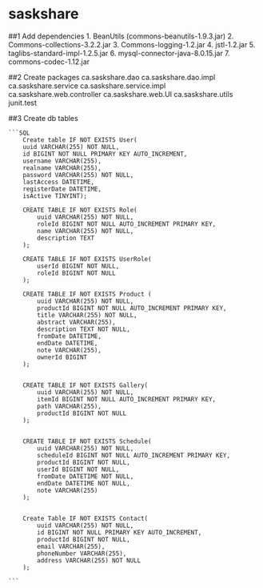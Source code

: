# saskshare

##1 Add dependencies 
	1. BeanUtils (commons-beanutils-1.9.3.jar)
	2. Commons-collections-3.2.2.jar
	3. Commons-logging-1.2.jar
	4. jstl-1.2.jar
	5. taglibs-standard-impl-1.2.5.jar
	6. mysql-connector-java-8.0.15.jar
	7. commons-codec-1.12.jar
	
##2 Create packages
	ca.saskshare.dao
	ca.saskshare.dao.impl
	ca.saskshare.service
	ca.saskshare.service.impl
	ca.saskshare.web.controller
	ca.saskshare.web.UI
	ca.saskshare.utils
	junit.test
	
##3 Create db tables 

	```SQL
		Create table IF NOT EXISTS User(
		uuid VARCHAR(255) NOT NULL, 
		id BIGINT NOT NULL PRIMARY KEY AUTO_INCREMENT, 
		username VARCHAR(255), 
		realname VARCHAR(255),
		password VARCHAR(255) NOT NULL,
		lastAccess DATETIME, 
		registerDate DATETIME,
		isActive TINYINT);

		CREATE TABLE IF NOT EXISTS Role(
			uuid VARCHAR(255) NOT NULL,
			roleId BIGINT NOT NULL AUTO_INCREMENT PRIMARY KEY,
			name VARCHAR(255) NOT NULL,
			description TEXT
		);

		CREATE TABLE IF NOT EXISTS UserRole(
			userId BIGINT NOT NULL,
			roleId BIGINT NOT NULL
		);

		CREATE TABLE IF NOT EXISTS Product (
			uuid VARCHAR(255) NOT NULL,
			productId BIGINT NOT NULL AUTO_INCREMENT PRIMARY KEY,
			title VARCHAR(255) NOT NULL,
			abstract VARCHAR(255),
			description TEXT NOT NULL,
			fromDate DATETIME, 
			endDate DATETIME, 
			note VARCHAR(255), 
			ownerId BIGINT
		);


		CREATE TABLE IF NOT EXISTS Gallery(
			uuid VARCHAR(255) NOT NULL,
			itemId BIGINT NOT NULL AUTO_INCREMENT PRIMARY KEY,
			path VARCHAR(255),
			productId BIGINT NOT NULL
		);


		CREATE TABLE IF NOT EXISTS Schedule(
			uuid VARCHAR(255) NOT NULL,
			scheduleId BIGINT NOT NULL AUTO_INCREMENT PRIMARY KEY,
			productId BIGINT NOT NULL,
			userId BIGINT NOT NULL,
			fromDate DATETIME NOT NULL,
			endDate DATETIME NOT NULL,
			note VARCHAR(255)
		);
		
		
		Create Table IF NOT EXISTS Contact(
			uuid VARCHAR(255) NOT NULL,
			id BIGINT NOT NULL PRIMARY KEY AUTO_INCREMENT,
			productId BIGINT NOT NULL,
			email VARCHAR(255),
			phoneNumber VARCHAR(255),
			address VARCHAR(255) NOT NULL
		);
		
	```
	